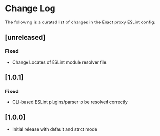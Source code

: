 # Change Log

The following is a curated list of changes in the Enact proxy ESLint config:

## [unreleased]

### Fixed

- Change Locates of ESLint module resolver file.

## [1.0.1]

### Fixed

- CLI-based ESLint plugins/parser to be resolved correctly

## [1.0.0]

* Initial release with default and strict mode
